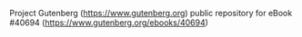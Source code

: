Project Gutenberg (https://www.gutenberg.org) public repository for eBook #40694 (https://www.gutenberg.org/ebooks/40694)
